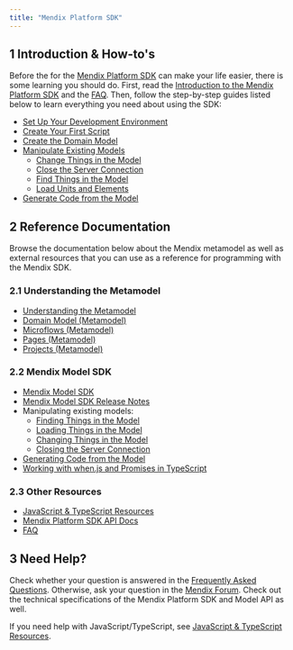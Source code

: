```yaml
---
title: "Mendix Platform SDK"
---
```


## 1 Introduction & How-to's

Before the for the [Mendix Platform SDK](https://apidocs.mendix.com/platformsdk/latest/) can make your life easier, there is some learning you should do. First, read the [Introduction to the Mendix Platform SDK](sdk-intro) and the [FAQ](faq). Then, follow the step-by-step guides listed below to learn everything you need about using the SDK:

*  [Set Up Your Development Environment](setting-up-your-development-environment)
*  [Create Your First Script](creating-your-first-script)
*  [Create the Domain Model](creating-the-domain-model)
*  [Manipulate Existing Models](manipulating-existing-models)
	* [Change Things in the Model](changing-things-in-the-model)
	* [Close the Server Connection](closing-the-server-connection)
	* [Find Things in the Model](finding-things-in-the-model)
	* [Load Units and Elements](loading-units-and-elements)
* [Generate Code from the Model](generating-code-from-the-model)

## 2 Reference Documentation

Browse the  documentation below about the Mendix metamodel as well as external resources that you can use as a reference for programming with the Mendix SDK.

### 2.1 Understanding the Metamodel

* [Understanding the Metamodel](understanding-the-metamodel)  
* [Domain Model (Metamodel)](domain-model-metamodel)
* [Microflows (Metamodel)](microflows-metamodel)
* [Pages (Metamodel)](pages-metamodel)
* [Projects (Metamodel)](projects-metamodel)

### 2.2 Mendix Model SDK

* [Mendix Model SDK](https://apidocs.mendix.com/modelsdk/latest/index.html)
* [Mendix Model SDK Release Notes](/releasenotes/sdk/model-sdk)
* Manipulating existing models:
    * [Finding Things in the Model](finding-things-in-the-model)
    * [Loading Things in the Model](loading-units-and-elements)
    * [Changing Things in the Model](changing-things-in-the-model)
    * [Closing the Server Connection](closing-the-server-connection)
* [Generating Code from the Model](generating-code-from-the-model)
* [Working with when.js and Promises in TypeScript](working-with-when.js-and-promises-in-typescript)

### 2.3 Other Resources

* [JavaScript & TypeScript Resources](javascript-typescript-resources)
* [Mendix Platform SDK API Docs](https://apidocs.mendix.com/platformsdk/latest/)
* [FAQ](faq)

## 3 Need Help?

Check whether your question is answered in the [Frequently Asked Questions](faq). Otherwise, ask your question in the [Mendix Forum](https://forum.mendixcloud.com/index4.html). Check out the technical specifications of the Mendix Platform SDK and Model API as well.

If you need help with JavaScript/TypeScript, see [JavaScript & TypeScript Resources](javascript-typescript-resources).
